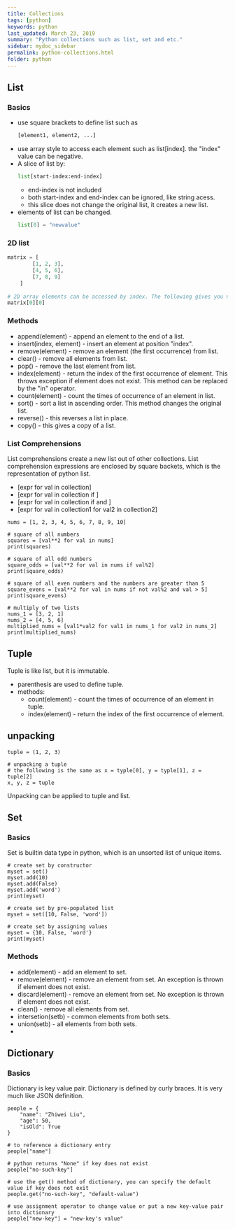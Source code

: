 ```yaml
---
title: Collections
tags: [python]
keywords: python
last_updated: March 23, 2019
summary: "Python collections such as list, set and etc."
sidebar: mydoc_sidebar
permalink: python-collections.html
folder: python
---
```


## List
### Basics
* use square brackets to define list such as
    ```python
    [element1, element2, ...]
    ```
* use array style to access each element such as list[index]. the "index" value can be negative.
* A slice of list by:
    ```python
    list[start-index:end-index]
    ``` 
    * end-index is not included
    * both start-index and end-index can be ignored, like string acess. 
    * this slice does not change the original list, it creates a new list.
* elements of list can be changed.
    ```python
    list[0] = "newvalue"
    ```
    
### 2D list
```python
matrix = [
        [1, 2, 3], 
        [4, 5, 6], 
        [7, 8, 9]
    ]
    
# 2D array elements can be accessed by index. The following gives you number 1
matrix[0][0]
```

### Methods
* append(element) - append an element to the end of a list.
* insert(index, element) - insert an element at position "index".
* remove(element) - remove an element (the first occurrence) from list.
* clear() - remove all elements from list.
* pop() - remove the last element from list.
* index(element) - return the index of the first occurrence of element. This throws exception if element does not exist.
    This method can be replaced by the "in" operator.
* count(element) - count the times of occurrence of an element in list.
* sort() - sort a list in ascending order. This method changes the original list.
* reverse() - this reverses a list in place.
* copy() - this gives a copy of a list.

### List Comprehensions
List comprehensions create a new list out of other collections. List comprehension expressions are 
enclosed by square backets, which is the representation of python list.

* [expr for val in collection]
* [expr for val in collection if <test>]
* [expr for val in collection if <test1> and <test2>]
* [expr for val in collection1 for val2 in collection2]
```text
nums = [1, 2, 3, 4, 5, 6, 7, 8, 9, 10]

# square of all numbers
squares = [val**2 for val in nums]
print(squares)

# square of all odd numbers
square_odds = [val**2 for val in nums if val%2]
print(square_odds)

# square of all even numbers and the numbers are greater than 5
square_evens = [val**2 for val in nums if not val%2 and val > 5]
print(square_evens)

# multiply of two lists
nums_1 = [3, 2, 1]
nums_2 = [4, 5, 6]
multiplied_nums = [val1*val2 for val1 in nums_1 for val2 in nums_2]
print(multiplied_nums)
```

## Tuple
Tuple is like list, but it is immutable.
* parenthesis are used to define tuple. 
* methods: 
    * count(element) - count the times of occurrence of an element in tuple.
    * index(element) - return the index of the first occurrence of element.
    
## unpacking 
```text
tuple = (1, 2, 3)

# unpacking a tuple
# the following is the same as x = typle[0], y = typle[1], z = tuple[2]
x, y, z = tuple
```
Unpacking can be applied to tuple and list.

## Set
### Basics
Set is builtin data type in python, which is an unsorted list of unique items. 
```text
# create set by constructor
myset = set()
myset.add(10)
myset.add(False)
myset.add('word')
print(myset)

# create set by pre-populated list
myset = set([10, False, 'word'])

# create set by assigning values
myset = {10, False, 'word'}
print(myset)
```

### Methods
* add(element) - add an element to set.
* remove(element) - remove an element from set. An exception is thrown if element does not exist.
* discard(element) - remove an element from set. No exception is thrown if element does not exist.
* clean() - remove all elements from set.
* intersetion(setb) - common elements from both sets.
* union(setb) - all elements from both sets.
* 
## Dictionary
### Basics
Dictionary is key value pair. Dictionary is defined by curly braces. It is very much like JSON definition.
```text
people = {
    "name": "Zhiwei Liu",
    "age": 50, 
    "isOld": True
}

# to reference a dictionary entry
people["name"]

# python returns "None" if key does not exist
people["no-such-key"]

# use the get() method of dictionary, you can specify the default value if key does not exit
people.get("no-such-key", "default-value")

# use assignment operator to change value or put a new key-value pair into dictionary
people["new-key"] = "new-key's value"
```
